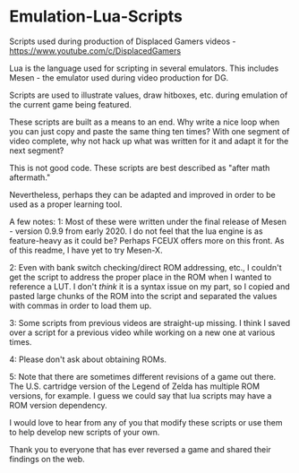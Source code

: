 # Emulation-Lua-Scripts
Scripts used during production of Displaced Gamers videos - https://www.youtube.com/c/DisplacedGamers

Lua is the language used for scripting in several emulators. This includes Mesen - the emulator used during video production for DG.

Scripts are used to illustrate values, draw hitboxes, etc. during emulation of the current game being featured.

These scripts are built as a means to an end. Why write a nice loop when you can just copy and paste the same thing ten times? With one segment of video complete, why not hack up what was written for it and adapt it for the next segment?

This is not good code. These scripts are best described as "after math aftermath."

Nevertheless, perhaps they can be adapted and improved in order to be used as a proper learning tool.

A few notes:
1: Most of these were written under the final release of Mesen - version 0.9.9 from early 2020. I do not feel that the lua engine is as feature-heavy as it could be? Perhaps FCEUX offers more on this front. As of this readme, I have yet to try Mesen-X.

2: Even with bank switch checking/direct ROM addressing, etc., I couldn't get the script to address the proper place in the ROM when I wanted to reference a LUT. I don't *think* it is a syntax issue on my part, so I copied and pasted large chunks of the ROM into the script and separated the values with commas in order to load them up.

3: Some scripts from previous videos are straight-up missing. I think I saved over a script for a previous video while working on a new one at various times.

4: Please don't ask about obtaining ROMs.

5: Note that there are sometimes different revisions of a game out there. The U.S. cartridge version of the Legend of Zelda has multiple ROM versions, for example. I guess we could say that lua scripts may have a ROM version dependency.

I would love to hear from any of you that modify these scripts or use them to help develop new scripts of your own.

Thank you to everyone that has ever reversed a game and shared their findings on the web.
